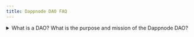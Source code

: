 ```yaml
---
title: Dappnode DAO FAQ
---
```

<details>
  <summary>What is a DAO? What is the purpose and mission of the Dappnode DAO?
</summary>
  <div>
    <div>Content needed.</div>
    <br/>
  </div>
</details>
